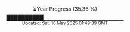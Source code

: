 <p align="center">
⏳Year Progress (35.36 %) <br>
██████████▁▁▁▁▁▁▁▁▁▁▁▁▁▁▁▁▁▁▁▁ <br>
<sub>Updated: Sat, 10 May 2025 01:49:39 GMT</sub>
</p>

